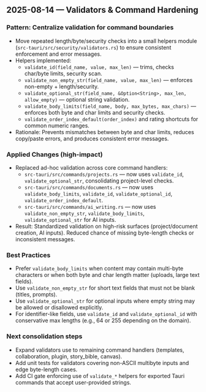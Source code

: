 ## 2025-08-14 — Validators & Command Hardening

### Pattern: Centralize validation for command boundaries
- Move repeated length/byte/security checks into a small helpers module (`src-tauri/src/security/validators.rs`) to ensure consistent enforcement and error messages.
- Helpers implemented:
  - `validate_id(field_name, value, max_len)` — trims, checks char/byte limits, security scan.
  - `validate_non_empty_str(field_name, value, max_len)` — enforces non-empty + length/security.
  - `validate_optional_str(field_name, &Option<String>, max_len, allow_empty)` — optional string validation.
  - `validate_body_limits(field_name, body, max_bytes, max_chars)` — enforces both byte and char limits and security checks.
  - `validate_order_index_default(order_index)` and rating shortcuts for common numeric ranges.
- Rationale: Prevents mismatches between byte and char limits, reduces copy/paste errors, and produces consistent error messages.

### Applied Changes (high-impact)
- Replaced ad-hoc validation across core command handlers:
  - `src-tauri/src/commands/projects.rs` — now uses `validate_id`, `validate_optional_str`, consolidating project-level checks.
  - `src-tauri/src/commands/documents.rs` — now uses `validate_body_limits`, `validate_id`, `validate_optional_id`, `validate_order_index_default`.
  - `src-tauri/src/commands/ai_writing.rs` — now uses `validate_non_empty_str`, `validate_body_limits`, `validate_optional_str` for AI inputs.
- Result: Standardized validation on high-risk surfaces (project/document creation, AI inputs). Reduced chance of missing byte-length checks or inconsistent messages.

### Best Practices
- Prefer `validate_body_limits` when content may contain multi-byte characters or when both byte and char length matter (uploads, large text fields).
- Use `validate_non_empty_str` for short text fields that must not be blank (titles, prompts).
- Use `validate_optional_str` for optional inputs where empty string may be allowed or disallowed explicitly.
- For identifier-like fields, use `validate_id` and `validate_optional_id` with conservative max lengths (e.g., 64 or 255 depending on the domain).

### Next consolidation steps
- Expand validators use to remaining command handlers (templates, collaboration, plugin, story_bible, canvas).
- Add unit tests for validators covering non-ASCII multibyte inputs and edge byte-length cases.
- Add CI gate enforcing use of `validate_*` helpers for exported Tauri commands that accept user-provided strings.
